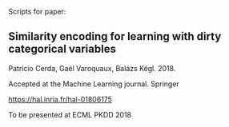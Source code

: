 Scripts for paper:

## Similarity encoding for learning with dirty categorical variables

Patricio Cerda, Gaël Varoquaux, Balázs Kégl. 2018.

Accepted at the Machine Learning journal. Springer

https://hal.inria.fr/hal-01806175

To be presented at ECML PKDD 2018
